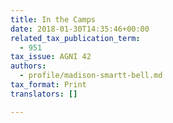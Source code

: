```yaml
---
title: In the Camps
date: 2018-01-30T14:35:46+00:00
related_tax_publication_term:
  - 951
tax_issue: AGNI 42
authors:
  - profile/madison-smartt-bell.md
tax_format: Print
translators: []

---
```

